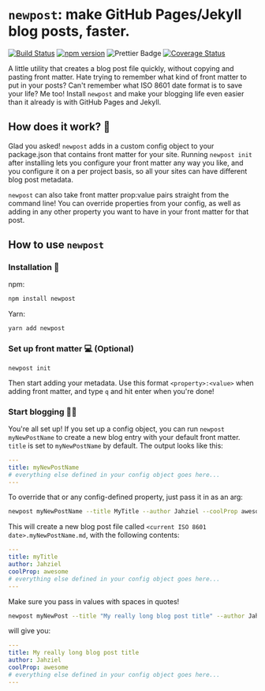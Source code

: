 # `newpost`: make GitHub Pages/Jekyll blog posts, faster.

[![Build Status](https://travis-ci.com/jahzielv/newpost.svg?branch=master)](https://travis-ci.com/jahzielv/newpost.svg?branch=master)
[![npm version](https://badgen.net/npm/v/newpost)](https://www.npmjs.com/package/newpost)
![Prettier Badge](https://badgen.net/badge/code%20style/prettier/5AB3B3)
[![Coverage Status](https://coveralls.io/repos/github/jahzielv/newpost/badge.svg?branch=master)](https://coveralls.io/github/jahzielv/newpost?branch=master)

A little utility that creates a blog post file quickly, without copying and pasting front matter. Hate trying to remember what kind of front matter to put in your posts? Can't remember what ISO 8601 date format is to save your life? Me too! Install `newpost` and make your blogging life even easier than it already is with GitHub Pages and Jekyll.

## How does it work? 👀

Glad you asked! `newpost` adds in a custom config object to your package.json that contains front matter for your site. Running `newpost init` after installing lets you configure your front matter any way you like, and you configure it on a per project basis, so all your sites can have different blog post metadata.

`newpost` can also take front matter prop:value pairs straight from the command line! You can override properties from your config, as well as adding in any other property you want to have in your front matter for that post.

## How to use `newpost`

### Installation 🚀

npm:

```bash
npm install newpost
```

Yarn:

```shell
yarn add newpost
```

### Set up front matter 💻 (Optional)

```shell
newpost init
```

Then start adding your metadata. Use this format `<property>:<value>` when adding front matter, and type `q` and hit enter when you're done!

### Start blogging 🎉📝

You're all set up! If you set up a config object, you can run `newpost myNewPostName` to create a new blog entry with your default front matter. `title` is set to `myNewPostName` by default. The output looks like this:

```yaml
---
title: myNewPostName
# everything else defined in your config object goes here...
---

```

To override that or any config-defined property, just pass it in as an arg:

```bash
newpost myNewPostName --title MyTitle --author Jahziel --coolProp awesome
```

This will create a new blog post file called `<current ISO 8601 date>.myNewPostName.md`, with the following contents:

```yaml
---
title: myTitle
author: Jahziel
coolProp: awesome
# everything else defined in your config object goes here...
---

```

Make sure you pass in values with spaces in quotes!

```bash
newpost myNewPost --title "My really long blog post title" --author Jahziel --coolProp awesome
```

will give you:

```yaml
---
title: My really long blog post title
author: Jahziel
coolProp: awesome
# everything else defined in your config object goes here...
---

```
